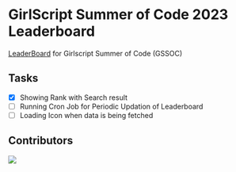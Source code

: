 # GirlScript Summer of Code 2023 Leaderboard
[LeaderBoard](https://programerr01.github.io/Leaderboard/client/) for Girlscript Summer of Code (GSSOC)

## Tasks 
- [x] Showing Rank with Search result 
- [ ] Running Cron Job for Periodic Updation of Leaderboard
- [ ] Loading Icon when data is being fetched
## Contributors 
<a href="https://github.com/programerr01/Leaderboard/graphs/contributors">
  <img src="https://contrib.rocks/image?repo=programerr01/Leaderboard" />
</a>
